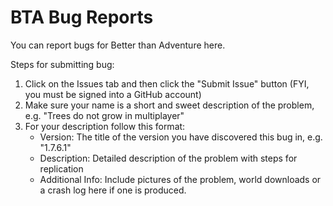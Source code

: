 # BTA Bug Reports
You can report bugs for Better than Adventure here.

Steps for submitting bug:
1. Click on the Issues tab and then click the "Submit Issue" button (FYI, you must be signed into a GitHub account)
2. Make sure your name is a short and sweet description of the problem, e.g. "Trees do not grow in multiplayer"
3. For your description follow this format:
   + Version: The title of the version you have discovered this bug in, e.g. "1.7.6.1"
   + Description: Detailed description of the problem with steps for replication
   + Additional Info: Include pictures of the problem, world downloads or a crash log here if one is produced.
   

